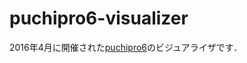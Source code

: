 # puchipro6-visualizer

2016年4月に開催された[puchipro6](https://github.com/ProgrammingLab/puchipro6)のビジュアライザです．